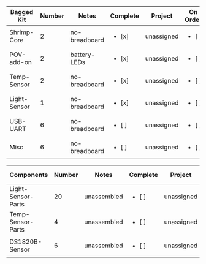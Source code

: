 Bagged Kit | Number | Notes | Complete | Project | On Order
------------ | ------------- |------------ | ------------- | ------------ | ------------
Shrimp-Core | 2 | no-breadboard | <ul><li>[x] </li>| unassigned | <ul><li>[ ] </li>
POV-add-on | 2 | battery-LEDs | <ul><li>[x] </li>| unassigned | <ul><li>[ ] </li>
Temp-Sensor | 2 | no-breadboard | <ul><li>[x] </li>| unassigned | <ul><li>[ ] </li>
Light-Sensor | 1 | no-breadboard | <ul><li>[x] </li>| unassigned | <ul><li>[ ] </li>
USB-UART | 6 | no-breadboard | <ul><li>[ ] </li>| unassigned | <ul><li>[ ] </li>
Misc | 6 | no-breadboard | <ul><li>[ ] </li>| unassigned | <ul><li>[ ] </li>

Components | Number | Notes | Complete | Project | On Order
------------ | ------------- |------------ | ------------- | ------------ | ------------
Light-Sensor-Parts | 20 | unassembled | <ul><li>[ ] </li>| unassigned | <ul><li>[ ] </li>
Temp-Sensor-Parts | 4 | unassembled | <ul><li>[ ] </li>| unassigned | <ul><li>[ ] </li>
DS1820B-Sensor | 6 | unassembled | <ul><li>[ ] </li>| unassigned | <ul><li>[x] </li>
